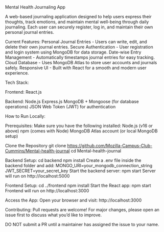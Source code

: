 Mental Health Journaling App

A web-based journaling application designed to help users express their thoughts, track emotions, and maintain mental well-being through daily journaling.
Each user can securely register, log in, and maintain their own personal journal entries.

Current Features:
Personal Journal Entries - Users can write, edit, and delete their own journal entries.
Secure Authentication - User registration and login system using MongoDB for data storage.
Date-wise Entry Management - Automatically timestamps journal entries for easy tracking.
Cloud Database - Uses MongoDB Atlas to store user accounts and journals safely.
Responsive UI - Built with React for a smooth and modern user experience.

Tech Stack:

Frontend:
React.js

Backend:
Node.js
Express.js
MongoDB + Mongoose (for database operations)
JSON Web Token (JWT) for authentication

How to Run Locally:

Prerequisites:
Make sure you have the following installed:
Node.js (v16 or above)
npm (comes with Node)
MongoDB Atlas account (or local MongoDB setup)

Clone the Repository
git clone https://github.com/Mozilla-Campus-Club-Cummins/Mental-health-journal
cd Mental-health-journal

Backend Setup:
cd backend
npm install
Create a .env file inside the backend folder and add:
MONGO_URI=your_mongodb_connection_string
JWT_SECRET=your_secret_key
Start the backend server:
npm start
Server will run on http://localhost:5000

Frontend Setup:
cd ../frontend
npm install
Start the React app:
npm start
Frontend will run on http://localhost:3000

Access the App:
Open your browser and visit:
http://localhost:3000

Contributing:
Pull requests are welcome!
For major changes, please open an issue first to discuss what you’d like to improve.

DO NOT submit a PR until a maintainer has assigned the issue to your name.
